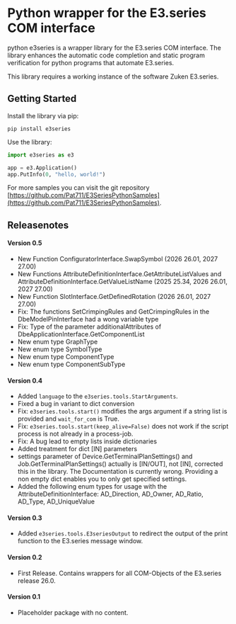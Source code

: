 # Python wrapper for the E3.series COM interface

python e3series is a wrapper library for the E3.series COM interface.
The library enhances the automatic code completion and static program verification for python programs that automate E3.series.

This library requires a working instance of the software Zuken E3.series.

## Getting Started

Install the library via pip:
```
pip install e3series
```

Use the library:
```python
import e3series as e3

app = e3.Application()
app.PutInfo(0, "hello, world!")
```

For more samples you can visit the git repository [https://github.com/Pat711/E3SeriesPythonSamples](https://github.com/Pat711/E3SeriesPythonSamples).


## Releasenotes

#### Version 0.5
 - New Function ConfiguratorInterface.SwapSymbol (2026 26.01, 2027 27.00)
 - New Functions AttributeDefinitionInterface.GetAttributeListValues and AttributeDefinitionInterface.GetValueListName (2025 25.34, 2026 26.01, 2027 27.00)
 - New Function SlotInterface.GetDefinedRotation (2026 26.01, 2027 27.00)
 - Fix: The functions SetCrimpingRules and GetCrimpingRules in the DbeModelPinInterface had a wong variable type
 - Fix: Type of the parameter additionalAttributes of DbeApplicationInterface.GetComponentList
 - New enum type GraphType
 - New enum type SymbolType
 - New enum type ComponentType
 - New enum type ComponentSubType 

#### Version 0.4
- Added `language` to the `e3series.tools.StartArguments`.
- Fixed a bug in variant to dict conversion
- Fix: `e3series.tools.start()` modifies the args argument if a string list is provided and `wait_for_com` is True.
- Fix: `e3series.tools.start(keep_alive=False)` does not work if the script process is not already in a process-job.
- Fix: A bug lead to empty lists inside dictionaries
- Added treatment for dict [IN] parameters
- settings parameter of Device.GetTerminalPlanSettings() and Job.GetTerminalPlanSettings() actually is [IN/OUT], not [IN], corrected this in the library. The Documentation is currently wrong. Providing a non empty dict enables you to only get specified settings.
- Added the following enum types for usage with the AttributeDefinitionInterface: AD_Direction, AD_Owner, AD_Ratio, AD_Type, AD_UniqueValue

#### Version 0.3
- Added `e3series.tools.E3seriesOutput` to redirect the output of the print function to the E3.series message window.

#### Version 0.2
- First Release. Contains wrappers for all COM-Objects of the E3.series release 26.0.

#### Version 0.1
- Placeholder package with no content.